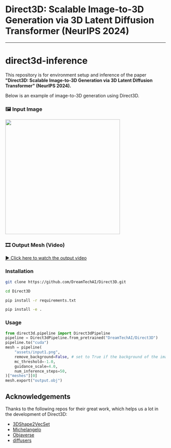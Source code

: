 
# Direct3D: Scalable Image-to-3D Generation via 3D Latent Diffusion Transformer (NeurIPS 2024)

---

# direct3d-inference

This repository is for environment setup and inference of the paper  
**"Direct3D: Scalable Image-to-3D Generation via 3D Latent Diffusion Transformer" (NeurIPS 2024).**


Below is an example of image-to-3D generation using Direct3D.

### 🖼️ Input Image

<img src="direct3d/assets/input1.png" width="360"/>

### 🎞️ Output Mesh (Video)

[▶ Click here to watch the output video](direct3d/assets/output1.mp4)


### Installation

```sh
git clone https://github.com/DreamTechAI/Direct3D.git

cd Direct3D

pip install -r requirements.txt

pip install -e .
```

### Usage

```python
from direct3d.pipeline import Direct3dPipeline
pipeline = Direct3dPipeline.from_pretrained("DreamTechAI/Direct3D")
pipeline.to("cuda")
mesh = pipeline(
    "assets/input1.png",
    remove_background=False, # set to True if the background of the image needs to be removed
    mc_threshold=-1.0,
    guidance_scale=4.0,
    num_inference_steps=50,
)["meshes"][0]
mesh.export("output.obj")
```

## Acknowledgements

Thanks to the following repos for their great work, which helps us a lot in the development of Direct3D:

- [3DShape2VecSet](https://github.com/1zb/3DShape2VecSet/tree/master)
- [Michelangelo](https://github.com/NeuralCarver/Michelangelo)
- [Objaverse](https://objaverse.allenai.org/)
- [diffusers](https://github.com/huggingface/diffusers)


